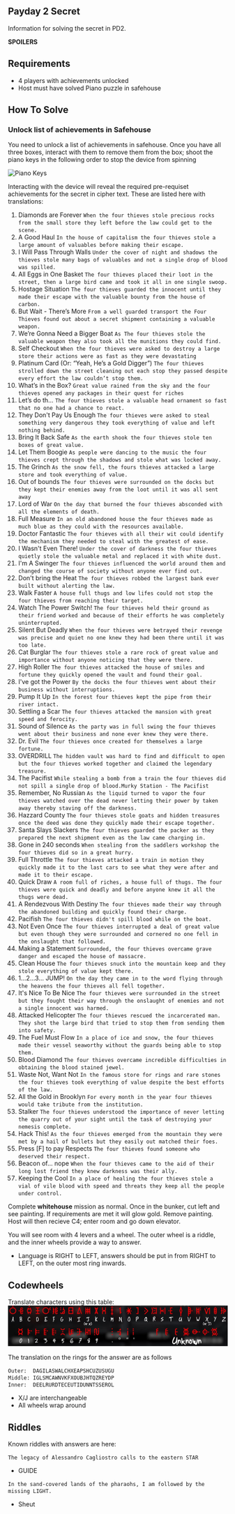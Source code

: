 Payday 2 Secret
---------------
Information for solving the secret in PD2.

**SPOILERS**

Requirements
------------
 * 4 players with achievements unlocked
 * Host must have solved Piano puzzle in safehouse


How To Solve
------------

### Unlock list of achievements in Safehouse
You need to unlock a list of achievements in safehouse. Once you have all three
boxes, interact with them to remove them from the box; shoot the piano keys in
the following order to stop the device from spinning

![Piano Keys](piano-keys.jpg)

Interacting with the device will reveal the required pre-requiset achievements
for the secret in cipher text. These are listed here with translations:

1. Diamonds are Forever
   `When the four thieves stole precious rocks from the small store they left
    before the law could get to the scene.`
1. A Good Haul
   `In the house of capitalism the four thieves stole a large amount of
    valuables before making their escape.`
1. I Will Pass Through Walls
   `Under the cover of night and shadows the thieves stole many bags of
    valuables and not a single drop of blood was spilled.`
1. All Eggs in One Basket
   `The four thieves placed their loot in the street, then a large bird came and
    took it all in one single swoop.`
1. Hostage Situation
   `The four thieves guarded the innocent until they made their escape with the
    valuable bounty from the house of carbon.`
1. But Wait - There’s More
   `From a well guarded transport the Four Thieves found out about a secret
    shipment containing a valuable weapon.`
1. We’re Gonna Need a Bigger Boat
   `As The four thieves stole the valuable weapon they also took all the
    munitions they could find.`
1. Self Checkout
   `When the four thieves were asked to destroy a large store their actions were
    as fast as they were devastating`
1. Platinum Card (Or: “Yeah, He’s a Gold Digger”)
   `The four thieves strolled down the street cleaning out each stop they passed
    despite every effort the law couldn’t stop them.`
1. What’s in the Box?
   `Great value rained from the sky and the four thieves opened any packages in
    their quest for riches`
1. Let’s do th…
   `The four thieves stole a valuable head ornament so fast that no one had a
    chance to react.`
1. They Don't Pay Us Enough
   `The four thieves were asked to steal something very dangerous they took
    everything of value and left nothing behind.`
1. Bring It Back Safe
   `As the earth shook the four thieves stole ten boxes of great value.`
1. Let Them Boogie
   `As people were dancing to the music the four thieves crept through the
    shadows and stole what was locked away.`
1. The Grinch
   `As the snow fell, the fours thieves attacked a large store and took
    everything of value.`
1. Out of bounds
   `The four thieves were surrounded on the docks but they kept their enemies
    away from the loot until it was all sent away`
1. Lord of War
   `On the day that burned the four thieves absconded with all the elements of
    death.`
1. Full Measure
   `In an old abandoned house the four thieves made as much blue as they could
    with the resources available.`
1. Doctor Fantastic
   `The four thieves with all their wit could identify the mechanism they needed
    to steal with the greatest of ease.`
1. I Wasn't Even There!
   `Under the cover of darkness the four thieves quietly stole the valuable
    metal and replaced it with white dust.`
1. I'm A Swinger
   `The four thieves influenced the world around them and changed the course of
   society without anyone ever find out.`
1. Don't bring the Heat
   `The four thieves robbed the largest bank ever built without alerting the
    law.`
1. Walk Faster
   `A house full thugs and low lifes could not stop the four thieves from
    reaching their target.`
1. Watch The Power Switch!
   `The four thieves held their ground as their friend worked and because of
    their efforts he was completely uninterrupted.`
1. Silent But Deadly
   `When the four thieves were betrayed their revenge was precise and quiet no
    one knew they had been there until it was too late.`
1. Cat Burglar
   `The four thieves stole a rare rock of great value and importance without
    anyone noticing that they were there.`
1. High Roller
   `The four thieves attacked the house of smiles and fortune they quickly
    opened the vault and found their goal.`
1. I've got the Power
   `By the docks the four thieves went about their business without
    interruptions.`
1. Pump It Up
   `In the forest four thieves kept the pipe from their river intact.`
1. Settling a Scar
   `The four thieves attacked the mansion with great speed and ferocity.`
1. Sound of Silence
   `As the party was in full swing the four thieves went about their business
    and none ever knew they were there.`
1. Dr. Evil
   `The four thieves once created for themselves a large fortune.`
1. OVERDRILL
   `The hidden vault was hard to find and difficult to open but the four thieves
    worked together and claimed the legendary treasure.`
1. The Pacifist
   `While stealing a bomb from a train the four thieves did not spill a single
    drop of blood.Murky Station - The Pacifist`
1. Remember, No Russian
   `As the liquid turned to vapor the four thieves watched over the dead never
    letting their power by taken away thereby staving off the darkness.`
1. Hazzard County
   `The four thieves stole goats and hidden treasures once the deed was done
    they quickly made their escape together.`
1. Santa Slays Slackers
   `The four thieves guarded the packer as they prepared the next shipment even
    as the law came charging in.`
1. Gone in 240 seconds
   `When stealing from the saddlers workshop the four thieves did so in a great
    hurry.`
1. Full Throttle
   `The four thieves attacked a train in motion they quickly made it to the last
    cars to see what they were after and made it to their escape.`
1. Quick Draw
   `A room full of riches, a house full of thugs. The four thieves were quick
    and deadly and before anyone knew it all the thugs were dead.`
1. A Rendezvous With Destiny
   `The four thieves made their way through the abandoned building and quickly
    found their charge.`
1. Pacifish
   `The four thieves didn't spill blood while on the boat.`
1. Not Even Once
   `The four thieves interrupted a deal of great value but even though they were
    surrounded and cornered no one fell in the onslaught that followed.`
1. Making a Statement
   `Surrounded, the four thieves overcame grave danger and escaped the house of
    massacre.`
1. Clean House
   `The four thieves snuck into the mountain keep and they stole everything of
    value kept there.`
1. 1...2...3... JUMP!
   `On the day they came in to the word flying through the heavens the four
    thieves all fell together.`
1. It's Nice To Be Nice
   `The four thieves were surrounded in the street but they fought their way
    through the onslaught of enemies and not a single innocent was harmed.`
1. Attacked Helicopter
   `The four thieves rescued the incarcerated man. They shot the large bird that
    tried to stop them from sending them into safety.`
1. The Fuel Must Flow
   `In a place of ice and snow, the four thieves made their vessel seaworthy
    without the guards being able to stop them.`
1. Blood Diamond
   `The four thieves overcame incredible difficulties in obtaining the blood
    stained jewel.`
1. Waste Not, Want Not
   `In the famous store for rings and rare stones the four thieves took
    everything of value despite the best efforts of the law.`
1. All the Gold in Brooklyn
   `For every month in the year four thieves would take tribute from the
    institution.`
1. Stalker
   `The four thieves understood the importance of never letting the quarry out
    of your sight until the task of destroying your nemesis complete.`
1. Hack This!
   `As the four thieves emerged from the mountain they were met by a hail of
    bullets but they easily out matched their foes.`
1. Press [F] to pay Respects
   `The four thieves found someone who deserved their respect.`
1. Beacon of... nope
   `When the four thieves came to the aid of their long lost friend they knew
    darkness was their ally.`
1. Keeping the Cool
   `In a place of healing the four thieves stole a vial of vile blood with speed
    and threats they keep all the people under control.`

Complete **whitehouse** mission as normal. Once in the bunker, cut left and see
painting. If requirements are met it will glow gold. Remove painting. Host will
then recieve C4; enter room and go down elevator.

You will see room with 4 levers and a wheel. The outer wheel is a riddle, and
the inner wheels provide a way to answer.
 * Language is RIGHT to LEFT, answers should be put in from RIGHT to LEFT, on
   the outer most ring inwards.

Codewheels
----------
Translate characters using this table:
![Image of Translation](cipher-text.jpg)

The translation on the rings for the answer are as follows

```text
Outer:  DAGILASWALCHXEAPSHCUZUSUGU
Middle: IGLSMCAWNVKFXOUBJHTQZREYDP
Inner:  DEELRURDTECEUTIDUNNTSSEROL
```
 * X/J are interchangeable
 * All wheels wrap around

Riddles
-------
Known riddles with answers are here:

```
The legacy of Alessandro Cagliostro calls to the eastern STAR
```
 * GUIDE

```
In the sand-covered lands of the pharaohs, I am followed by the missing LIGHT.
```
 * Sheut
